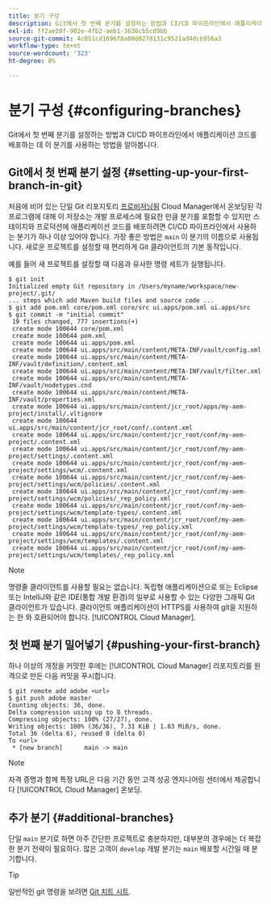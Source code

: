 ```yaml
---
title: 분기 구성
description: Git에서 첫 번째 분기를 설정하는 방법과 CI/CD 파이프라인에서 애플리케이션 코드를 배포하는 데 이 분기를 사용하는 방법을 알아봅니다.
exl-id: ff2ae28f-902e-4fb2-aeb1-3636cb5cd9bb
source-git-commit: 4c051cd1696f8a00d0278131c9521ad4dcb956a3
workflow-type: tm+mt
source-wordcount: '323'
ht-degree: 0%

---
```



# 분기 구성 {#configuring-branches}

Git에서 첫 번째 분기를 설정하는 방법과 CI/CD 파이프라인에서 애플리케이션 코드를 배포하는 데 이 분기를 사용하는 방법을 알아봅니다.

## Git에서 첫 번째 분기 설정 {#setting-up-your-first-branch-in-git}

처음에 비어 있는 단일 Git 리포지토리 [프로비저닝됨](/help/requirements/environment-provisioning.md) Cloud Manager에서 온보딩된 각 프로그램에 대해 이 저장소는 개발 프로세스에 필요한 만큼 분기를 포함할 수 있지만 스테이지와 프로덕션에 애플리케이션 코드를 배포하려면 CI/CD 파이프라인에서 사용하는 분기가 하나 이상 있어야 합니다. 가장 좋은 방법은 `main` 이 분기의 이름으로 사용됩니다. 새로운 프로젝트를 설정할 때 편리하게 Git 클라이언트의 기본 동작입니다.

예를 들어 새 프로젝트를 설정할 때 다음과 유사한 명령 세트가 실행됩니다.

```shell
$ git init
Initialized empty Git repository in /Users/myname/workspace/new-project/.git/
... steps which add Maven build files and source code ...
$ git add pom.xml core/pom.xml core/src ui.apps/pom.xml ui.apps/src
$ git commit -m "initial commit"
 19 files changed, 777 insertions(+)
 create mode 100644 core/pom.xml
 create mode 100644 pom.xml
 create mode 100644 ui.apps/pom.xml
 create mode 100644 ui.apps/src/main/content/META-INF/vault/config.xml
 create mode 100644 ui.apps/src/main/content/META-INF/vault/definition/.content.xml
 create mode 100644 ui.apps/src/main/content/META-INF/vault/filter.xml
 create mode 100644 ui.apps/src/main/content/META-INF/vault/nodetypes.cnd
 create mode 100644 ui.apps/src/main/content/META-INF/vault/properties.xml
 create mode 100644 ui.apps/src/main/content/jcr_root/apps/my-aem-project/install/.vltignore
 create mode 100644 ui.apps/src/main/content/jcr_root/conf/.content.xml
 create mode 100644 ui.apps/src/main/content/jcr_root/conf/my-aem-project/.content.xml
 create mode 100644 ui.apps/src/main/content/jcr_root/conf/my-aem-project/settings/.content.xml
 create mode 100644 ui.apps/src/main/content/jcr_root/conf/my-aem-project/settings/wcm/.content.xml
 create mode 100644 ui.apps/src/main/content/jcr_root/conf/my-aem-project/settings/wcm/policies/.content.xml
 create mode 100644 ui.apps/src/main/content/jcr_root/conf/my-aem-project/settings/wcm/policies/_rep_policy.xml
 create mode 100644 ui.apps/src/main/content/jcr_root/conf/my-aem-project/settings/wcm/template-types/.content.xml
 create mode 100644 ui.apps/src/main/content/jcr_root/conf/my-aem-project/settings/wcm/template-types/_rep_policy.xml
 create mode 100644 ui.apps/src/main/content/jcr_root/conf/my-aem-project/settings/wcm/templates/.content.xml
 create mode 100644 ui.apps/src/main/content/jcr_root/conf/my-aem-project/settings/wcm/templates/_rep_policy.xml
```

>[!NOTE]
>
>명령줄 클라이언트를 사용할 필요는 없습니다. 독립형 애플리케이션으로 또는 Eclipse 또는 IntelliJ와 같은 IDE(통합 개발 환경)의 일부로 사용할 수 있는 다양한 그래픽 Git 클라이언트가 있습니다. 클라이언트 애플리케이션이 HTTPS를 사용하여 git을 지원하는 한 와 호환되어야 합니다. [!UICONTROL Cloud Manager].

## 첫 번째 분기 밀어넣기 {#pushing-your-first-branch}

하나 이상의 개정을 커밋한 후에는 [!UICONTROL Cloud Manager] 리포지토리를 원격으로 만든 다음 커밋을 푸시합니다.

```shell
$ git remote add adobe <url>
$ git push adobe master
Counting objects: 36, done.
Delta compression using up to 8 threads.
Compressing objects: 100% (27/27), done.
Writing objects: 100% (36/36), 7.31 KiB | 1.83 MiB/s, done.
Total 36 (delta 6), reused 0 (delta 0)
To <url>
 * [new branch]      main -> main
```

>[!NOTE]
>
>자격 증명과 함께 특정 URL은 다음 기간 동안 고객 성공 엔지니어링 센터에서 제공합니다 [!UICONTROL Cloud Manager] 온보딩.

## 추가 분기 {#additional-branches}

단일 `main` 분기로 하면 아주 간단한 프로젝트로 충분하지만, 대부분의 경우에는 더 복잡한 분기 전략이 필요하다. 많은 고객이 `develop` 개발 분기는 `main` 배포할 시간일 때 분기합니다.

>[!TIP]
>
>일반적인 git 명령을 보려면 [Git 치트 시트](https://github.github.com/training-kit/downloads/github-git-cheat-sheet).

